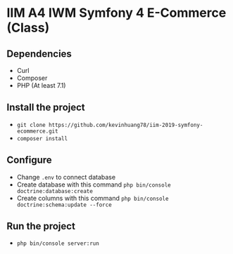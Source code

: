 # IIM A4 IWM Symfony 4 E-Commerce (Class)

## Dependencies

- Curl
- Composer
- PHP (At least 7.1)

## Install the project

- `git clone https://github.com/kevinhuang78/iim-2019-symfony-ecommerce.git`
- `composer install`

## Configure

- Change `.env` to connect database
- Create database with this command `php bin/console doctrine:database:create`
- Create columns with this command `php bin/console doctrine:schema:update --force`

## Run the project

- `php bin/console server:run`